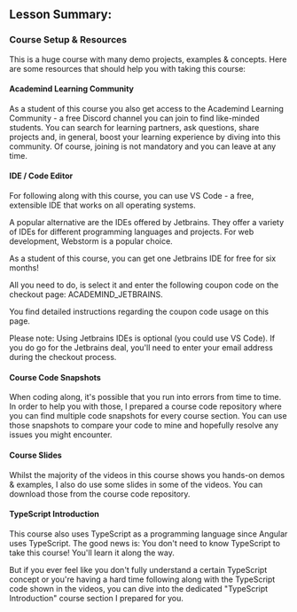 ## Lesson Summary:

### Course Setup & Resources

This is a huge course with many demo projects, examples & concepts. Here are some resources that should help you with taking this course:

#### Academind Learning Community

As a student of this course you also get access to the Academind Learning Community - a free Discord channel you can join to find like-minded students. You can search for learning partners, ask questions, share projects and, in general, boost your learning experience by diving into this community. Of course, joining is not mandatory and you can leave at any time.

#### IDE / Code Editor

For following along with this course, you can use VS Code - a free, extensible IDE that works on all operating systems.

A popular alternative are the IDEs offered by Jetbrains. They offer a variety of IDEs for different programming languages and projects. For web development, Webstorm is a popular choice.

As a student of this course, you can get one Jetbrains IDE for free for six months!

All you need to do, is select it and enter the following coupon code on the checkout page: ACADEMIND_JETBRAINS.

You find detailed instructions regarding the coupon code usage on this page.

Please note: Using Jetbrains IDEs is optional (you could use VS Code). If you do go for the Jetbrains deal, you'll need to enter your email address during the checkout process.

#### Course Code Snapshots

When coding along, it's possible that you run into errors from time to time. In order to help you with those, I prepared a course code repository where you can find multiple code snapshots for every course section. You can use those snapshots to compare your code to mine and hopefully resolve any issues you might encounter.

#### Course Slides

Whilst the majority of the videos in this course shows you hands-on demos & examples, I also do use some slides in some of the videos. You can download those from the course code repository.

#### TypeScript Introduction

This course also uses TypeScript as a programming language since Angular uses TypeScript. The good news is: You don't need to know TypeScript to take this course! You'll learn it along the way.

But if you ever feel like you don't fully understand a certain TypeScript concept or you're having a hard time following along with the TypeScript code shown in the videos, you can dive into the dedicated "TypeScript Introduction" course section I prepared for you.
